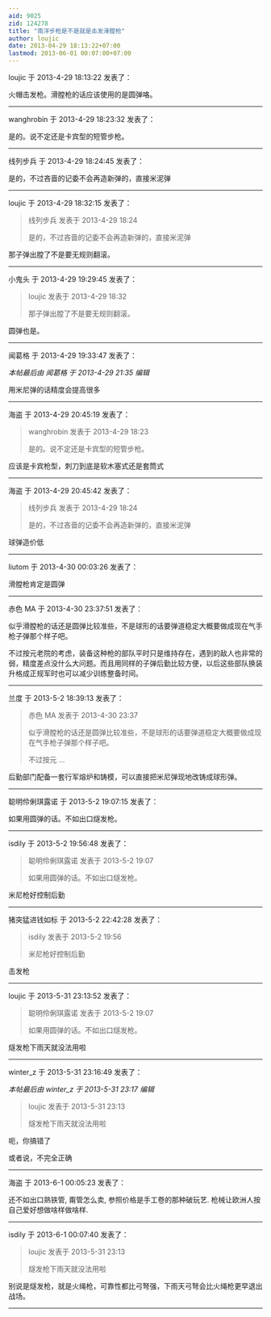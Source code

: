 ```yaml
---
aid: 9025
zid: 124278
title: "南洋步枪是不是就是击发滑膛枪"
author: loujic
date: 2013-04-29 18:13:22+07:00
lastmod: 2013-06-01 00:07:00+07:00
---
```


loujic 于 2013-4-29 18:13:22 发表了：

火帽击发枪。滑膛枪的话应该使用的是圆弹咯。

---

wanghrobin 于 2013-4-29 18:23:32 发表了：

是的。说不定还是卡宾型的短管步枪。

---

线列步兵 于 2013-4-29 18:24:45 发表了：

是的，不过吝啬的记委不会再造新弹的，直接米泥弹

---

loujic 于 2013-4-29 18:32:15 发表了：

> 线列步兵 发表于 2013-4-29 18:24
>
> 是的，不过吝啬的记委不会再造新弹的，直接米泥弹

那子弹出膛了不是要无规则翻滚。

---

小鬼头 于 2013-4-29 19:29:45 发表了：

> loujic 发表于 2013-4-29 18:32
>
> 那子弹出膛了不是要无规则翻滚。

圆弹也是。

---

闻葛格 于 2013-4-29 19:33:47 发表了：

_本帖最后由 闻葛格 于 2013-4-29 21:35 编辑_

用米尼弹的话精度会提高很多

---

海盗 于 2013-4-29 20:45:19 发表了：

> wanghrobin 发表于 2013-4-29 18:23
>
> 是的。说不定还是卡宾型的短管步枪。

应该是卡宾枪型，刺刀到底是软木塞式还是套筒式

---

海盗 于 2013-4-29 20:45:42 发表了：

> 线列步兵 发表于 2013-4-29 18:24
>
> 是的，不过吝啬的记委不会再造新弹的，直接米泥弹

球弹造价低

---

liutom 于 2013-4-30 00:03:26 发表了：

滑膛枪肯定是圆弹

---

赤色 MA 于 2013-4-30 23:37:51 发表了：

似乎滑膛枪的话还是圆弹比较准些，不是球形的话要弹道稳定大概要做成现在气手枪子弹那个样子吧。

不过按元老院的考虑，装备这种枪的部队平时只是维持存在，遇到的敌人也非常的弱，精度差点没什么大问题。而且用同样的子弹后勤比较方便，以后这些部队换装升格成正规军时也可以减少训练整备时间。

---

兰度 于 2013-5-2 18:39:13 发表了：

> 赤色 MA 发表于 2013-4-30 23:37
>
> 似乎滑膛枪的话还是圆弹比较准些，不是球形的话要弹道稳定大概要做成现在气手枪子弹那个样子吧。
>
> 不过按元 ...

后勤部门配备一套行军熔炉和铸模，可以直接把米尼弹现地改铸成球形弹。

---

聪明伶俐琪露诺 于 2013-5-2 19:07:15 发表了：

如果用圆弹的话。不如出口燧发枪。

---

isdily 于 2013-5-2 19:56:48 发表了：

> 聪明伶俐琪露诺 发表于 2013-5-2 19:07
>
> 如果用圆弹的话。不如出口燧发枪。

米尼枪好控制后勤

---

猪突猛进钱如标 于 2013-5-2 22:42:28 发表了：

> isdily 发表于 2013-5-2 19:56
>
> 米尼枪好控制后勤

击发枪

---

loujic 于 2013-5-31 23:13:52 发表了：

> 聪明伶俐琪露诺 发表于 2013-5-2 19:07
>
> 如果用圆弹的话。不如出口燧发枪。

燧发枪下雨天就没法用啦

---

winter_z 于 2013-5-31 23:16:49 发表了：

_本帖最后由 winter_z 于 2013-5-31 23:17 编辑_

> loujic 发表于 2013-5-31 23:13
>
> 燧发枪下雨天就没法用啦

呃，你搞错了

或者说，不完全正确

---

海盗 于 2013-6-1 00:05:23 发表了：

还不如出口熟铁管, 甭管怎么卖, 参照价格是手工卷的那种破玩艺. 枪械让欧洲人按自己爱好想做啥样做啥样.

---

isdily 于 2013-6-1 00:07:40 发表了：

> loujic 发表于 2013-5-31 23:13
>
> 燧发枪下雨天就没法用啦

别说是燧发枪，就是火绳枪，可靠性都比弓弩强，下雨天弓弩会比火绳枪更早退出战场。

---
